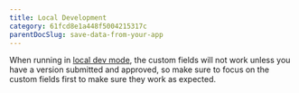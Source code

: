 ```yaml
---
title: Local Development
category: 61fcd8e1a448f5004215317c
parentDocSlug: save-data-from-your-app
---
```


When running in [local dev mode](running-the-iris-app-sdk#5-the-trackunit-manager-developer-server-iris-app-developer-portal-screen-will-appear), the custom fields will not work unless you have a version submitted and approved, so make sure to focus on the custom fields first to make sure they work as expected.

